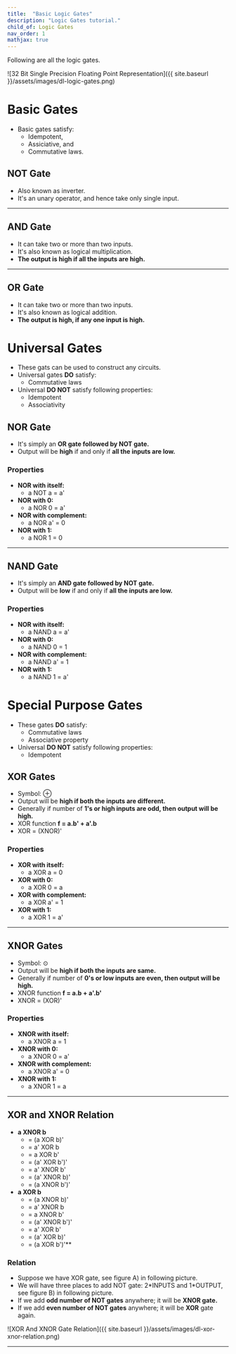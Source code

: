 ```yaml
---
title:  "Basic Logic Gates"
description: "Logic Gates tutorial."
child_of: Logic Gates
nav_order: 1
mathjax: true
---
```


Following are all the logic gates.

![32 Bit Single Precision Floating Point Representation]({{ site.baseurl }}/assets/images/dl-logic-gates.png)

# Basic Gates

- Basic gates satisfy:
    - Idempotent,
    - Assiciative, and
    - Commutative laws.

## NOT Gate

- Also known as inverter.
- It's an unary operator, and hence take only single input.

***

## AND Gate

- It can take two or more than two inputs.
- It's also known as logical multiplication.
- **The output is high if all the inputs are high.**

***

## OR Gate

- It can take two or more than two inputs.
- It's also known as logical addition.
- **The output is high, if any one input is high.**

# Universal Gates

- These gats can be used to construct any circuits.
- Universal gates **DO** satisfy:
    - Commutative laws
- Universal **DO NOT** satisfy following properties:
    - Idempotent
    - Associativity

## NOR Gate

- It's simply an **OR gate followed by NOT gate.**
- Output will be **high** if and only if **all the inputs are low.**


### Properties

- **NOR with itself:**
    - a NOT a = a'
- **NOR with 0:**
    - a NOR 0 = a'
- **NOR with complement:**
    - a NOR a' = 0
- **NOR with 1:**
    - a NOR 1 = 0

***

## NAND Gate

- It's simply an **AND gate followed by NOT gate.**
- Output will be **low** if and only if **all the inputs are low.**

### Properties

- **NOR with itself:**
    - a NAND a = a'
- **NOR with 0:**
    - a NAND 0 = 1
- **NOR with complement:**
    - a NAND a' = 1
- **NOR with 1:**
    - a NAND 1 = a'

# Special Purpose Gates

- These gates **DO** satisfy:
    - Commutative laws
    - Associative property
- Universal **DO NOT** satisfy following properties:
    - Idempotent

## XOR Gates

- Symbol: ⊕
- Output will be **high if both the inputs are different.**
- Generally if number of **1's or high inputs are odd, then output will be high.**
- XOR function **f = a.b' + a'.b**
- XOR = (XNOR)'

### Properties

- **XOR with itself:**
    - a XOR a = 0
- **XOR with 0:**
    - a XOR 0 = a
- **XOR with complement:**
    - a XOR a' = 1
- **XOR with 1:**
    - a XOR 1 = a'

***

## XNOR Gates

- Symbol: ⊙ 
- Output will be **high if both the inputs are same.**
- Generally if number of **0's or low inputs are even, then output will be high.**
- XNOR function **f = a.b + a'.b'**
- XNOR = (XOR)'

### Properties

- **XNOR with itself:**
    - a XNOR a = 1
- **XNOR with 0:**
    - a XNOR 0 = a'
- **XNOR with complement:**
    - a XNOR a' = 0
- **XNOR with 1:**
    - a XNOR 1 = a 

***

## XOR and XNOR Relation

- **a XNOR b**
    - = (a XOR b)' 
    - = a' XOR b 
    - = a XOR b' 
    - = (a' XOR b')' 
    - = a' XNOR b' 
    - = (a' XNOR b)'
    - = (a XNOR b')'
- **a XOR b**
    - = (a XNOR b)' 
    - = a' XNOR b
    - = a XNOR b'
    - = (a' XNOR b')'
    - = a' XOR b'
    - = (a' XOR b)'
    - = (a XOR b')'**

### Relation

- Suppose we have XOR gate, see figure A) in following picture.
- We will have three places to add NOT gate: 2\*INPUTS and 1\*OUTPUT, see figure B) in following picture.
- If we add **odd number of NOT gates** anywhere; it will be **XNOR gate.**
- If we add **even number of NOT gates** anywhere; it will be **XOR** gate again.

![XOR And XNOR Gate Relation]({{ site.baseurl }}/assets/images/dl-xor-xnor-relation.png)

***

